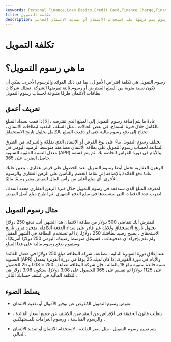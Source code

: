 ```yaml
---
keywords: Personal Finance,Loan Basics,Credit Card,Finance Charge,Finance Charges,Mortgage
title: تكلفة التمويل
description: رسوم التمويل هي رسوم يتم فرضها على استخدام الائتمان أو تمديد الائتمان الحالي.
---
```


# تكلفة التمويل
# ما هي رسوم التمويل؟

رسوم التمويل هي تكلفة اقتراض الأموال ، بما في ذلك الفوائد والرسوم الأخرى. يمكن أن تكون نسبة مئوية من المبلغ المقترض أو رسوم ثابتة تفرضها الشركة. تمتلك شركات بطاقات الائتمان طرقًا متنوعة لحساب رسوم التمويل.

## تعريف أعمق

عادةً ما يتم إضافة رسوم التمويل إلى المبلغ الذي تقترضه ، إلا إذا قمت بسداد المبلغ بالكامل خلال فترة السماح. في بعض الحالات ، مثل السلف النقدية لبطاقات الائتمان ، تحتاج إلى دفع رسوم مالية حتى لو دفعت المبلغ بالكامل بحلول تاريخ الاستحقاق.

تختلف رسوم التمويل بناءً على نوع القرض أو الائتمان الذي تملكه والشركة. من الطرق الشائعة لحساب رسوم التمويل على بطاقة الائتمان مضاعفة متوسط الرصيد اليومي في معدل النسبة المئوية السنوية (APR) والأيام في دورة الفواتير الخاصة بك. ثم يتم قسمة حاصل الضرب على 365.

الرهون العقارية تحمل أيضا رسوم التمويل. عند الحصول على قرض عقاري ، يتعين عليك عادةً دفع الفائدة بالإضافة إلى نقاط الخصم والتأمين على الرهن العقاري والرسوم الأخرى. أي مبلغ أعلى من رأس المال للقرض يعتبر رسمًا ماليًا.

لمعرفة المبلغ الذي ستدفعه في رسوم التمويل خلال فترة الرهن العقاري محدد المدة ، اضرب عدد الدفعات التي ستسددها في مبلغ الدفع الشهري. ثم اطرح مبلغ أصل القرض.

## مثال رسوم التمويل

لنفترض أنك تتقاضى 500 دولار من بطاقة الائتمان هذا الشهر. أنت تدفع 250 دولارًا بحلول تاريخ الاستحقاق ولكنك غير قادر على سداد الدفعة الكاملة. بمجرد مرور تاريخ الاستحقاق ، يصبح رصيد بطاقتك 250 دولارًا. إذا لم تستخدم البطاقة في الشهر المقبل ولم تقم بإجراء أي مدفوعات ، فسيظل متوسط رصيدك اليومي 250 دولارًا أمريكيًا ، وستقوم بدفع رسوم مالية على هذا المبلغ.

عند إغلاق دورة الفوترة التالية ، تضاعف شركة البطاقة مبلغ 250 دولارًا في معدل الفائدة السنوية (APR) والأيام في دورة الفوترة. إذا كان لديك 25 يومًا في دورة الفوترة بمعدل نسبة فائدة سنوية تبلغ 18 بالمائة ، فإن شركة البطاقة تضاعف 250 × 0.18 و 25 للحصول على 1125 دولارًا ثم تقسم على 365 للحصول على 3.08 دولارًا. ستكون 3.08 دولار هي التكلفة المالية في كشف حسابك التالي.



## يسلط الضوء

- تعوض رسوم التمويل المُقرض عن توفير الأموال أو تقديم الائتمان.

- يتطلب قانون الحقيقة في الإقراض من المقرضين الكشف عن جميع أسعار الفائدة ، والرسوم القياسية ، ورسوم الغرامات للمستهلكين .

- يتم تقييم رسوم التمويل ، مثل سعر الفائدة ، لاستخدام الائتمان أو تمديد الائتمان الحالي.

